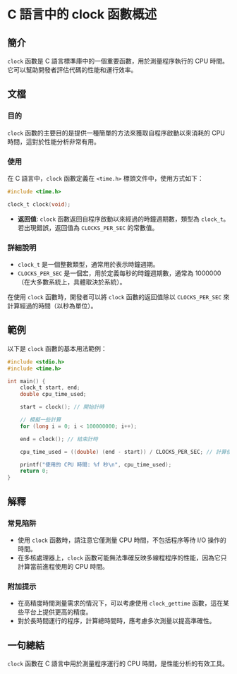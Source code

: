 <!--
Meta Description: # C 語言中的 clock 函數概述 ## 簡介 `clock` 函數是 C 語言標準庫中的一個重要函數，用於測量程序執行的 CPU 時間。它可以幫助開發者評估代碼的性能和運行效率。 ## 文檔 ### 目的 `clock` 函數的主要目的是提供一種簡單的方法來獲取自程序啟動以來消耗的 CPU 時...
Meta Keywords: clock, cpu, clock_t, clocks_per_sec, time
-->

# C 語言中的 clock 函數概述

## 簡介
`clock` 函數是 C 語言標準庫中的一個重要函數，用於測量程序執行的 CPU 時間。它可以幫助開發者評估代碼的性能和運行效率。

## 文檔
### 目的
`clock` 函數的主要目的是提供一種簡單的方法來獲取自程序啟動以來消耗的 CPU 時間，這對於性能分析非常有用。

### 使用
在 C 語言中，`clock` 函數定義在 `<time.h>` 標頭文件中，使用方式如下：

```c
#include <time.h>

clock_t clock(void);
```

- **返回值**: `clock` 函數返回自程序啟動以來經過的時鐘週期數，類型為 `clock_t`。若出現錯誤，返回值為 `CLOCKS_PER_SEC` 的常數值。

### 詳細說明
- `clock_t` 是一個整數類型，通常用於表示時鐘週期。
- `CLOCKS_PER_SEC` 是一個宏，用於定義每秒的時鐘週期數，通常為 1000000（在大多數系統上，具體取決於系統）。

在使用 `clock` 函數時，開發者可以將 `clock` 函數的返回值除以 `CLOCKS_PER_SEC` 來計算經過的時間（以秒為單位）。

## 範例
以下是 `clock` 函數的基本用法範例：

```c
#include <stdio.h>
#include <time.h>

int main() {
    clock_t start, end;
    double cpu_time_used;

    start = clock(); // 開始計時

    // 模擬一些計算
    for (long i = 0; i < 100000000; i++);

    end = clock(); // 結束計時

    cpu_time_used = ((double) (end - start)) / CLOCKS_PER_SEC; // 計算使用的 CPU 時間

    printf("使用的 CPU 時間: %f 秒\n", cpu_time_used);
    return 0;
}
```

## 解釋
### 常見陷阱
- 使用 `clock` 函數時，請注意它僅測量 CPU 時間，不包括程序等待 I/O 操作的時間。
- 在多核處理器上，`clock` 函數可能無法準確反映多線程程序的性能，因為它只計算當前進程使用的 CPU 時間。

### 附加提示
- 在高精度時間測量需求的情況下，可以考慮使用 `clock_gettime` 函數，這在某些平台上提供更高的精度。
- 對於長時間運行的程序，計算總時間時，應考慮多次測量以提高準確性。

## 一句總結
`clock` 函數在 C 語言中用於測量程序運行的 CPU 時間，是性能分析的有效工具。
